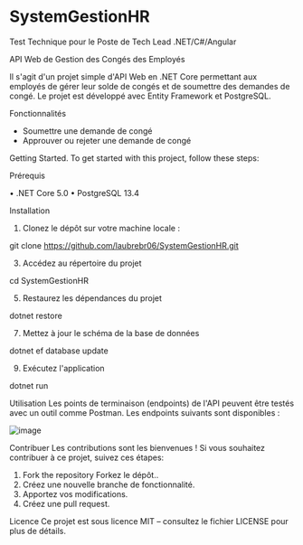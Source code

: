 # SystemGestionHR
Test Technique pour le Poste de Tech Lead .NET/C#/Angular

API Web de Gestion des Congés des Employés

Il s'agit d'un projet simple d'API Web en .NET Core permettant aux employés de gérer leur solde de congés et de soumettre des demandes de congé. Le projet est développé avec Entity Framework et PostgreSQL.

Fonctionnalités
-	Soumettre une demande de congé 
-	Approuver ou rejeter une demande de congé

Getting Started.
To get started with this project, follow these steps:

Prérequis

•	.NET Core 5.0
•	PostgreSQL 13.4

Installation 

1.	Clonez le dépôt sur votre machine locale :
   
git clone https://github.com/laubrebr06/SystemGestionHR.git

3.	Accédez au répertoire du projet
   
cd SystemGestionHR

5.	Restaurez les dépendances du projet
   
dotnet restore

7.	Mettez à jour le schéma de la base de données
   
dotnet ef database update

9.	Exécutez l'application
    
dotnet run

Utilisation
Les points de terminaison (endpoints) de l'API peuvent être testés avec un outil comme Postman. Les endpoints suivants sont disponibles :

 ![image](https://github.com/user-attachments/assets/f8d9b202-f77b-4ce9-b584-2ce83ba805c0)

Contribuer
Les contributions sont les bienvenues ! Si vous souhaitez contribuer à ce projet, suivez ces étapes:
1.	Fork the repository Forkez le dépôt..
2.	Créez une nouvelle branche de fonctionnalité.
3.	Apportez vos modifications.
4.	Créez une pull request.
   
Licence
Ce projet est sous licence MIT – consultez le fichier LICENSE pour plus de détails.


